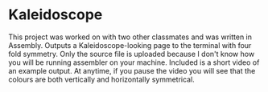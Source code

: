 # Kaleidoscope
This project was worked on with two other classmates and was written in Assembly. Outputs a Kaleidoscope-looking page to the terminal with four fold symmetry. 
Only the source file is uploaded because I don't know how you will be running assembler on your machine. Included is a short video of an example output. At anytime, if you pause the video you will see that the colours are both vertically and horizontally symmetrical. 
